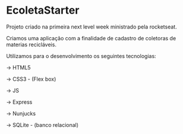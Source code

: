 # EcoletaStarter

<p> Projeto criado na primeira next level week ministrado pela rocketseat. </p> 
<p> Criamos uma aplicação com a finalidade de cadastro de coletoras de materias recicláveis.</p> 
<p> Utilizamos para o desenvolvimento os seguintes tecnologias: </p> 

<p> -> HTML5 </p>
<p>-> CSS3 - (Flex box)</p>
<p>-> JS </p>
<p>-> Express </p>
<p>-> Nunjucks </p>
<p>-> SQLite - (banco relacional)</p>
